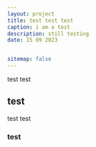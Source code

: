 ```yaml
---
layout: project
title: test test test 
caption: i am a test
description: still testing
date: 15 09 2023


sitemap: false
---
```




test test 

## test 


test test 


### test